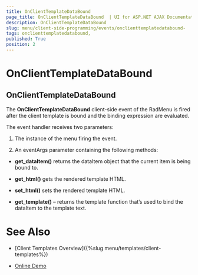 ```yaml
---
title: OnClientTemplateDataBound 
page_title: OnClientTemplateDataBound  | UI for ASP.NET AJAX Documentation
description: OnClientTemplateDataBound 
slug: menu/client-side-programming/events/onclienttemplatedatabound-
tags: onclienttemplatedatabound,
published: True
position: 2
---
```


# OnClientTemplateDataBound 



## OnClientTemplateDataBound

The __OnClientTemplateDataBound__ client-side event of the RadMenu is fired after the client template is bound and the binding expression are evaluated.

The event handler receives two parameters:

1. The instance of the menu firing the event.

1. An eventArgs parameter containing the following methods:

* __get_dataItem()__ returns the dataItem object that the current item is being bound to.

* __get_html()__ gets the rendered template HTML.

* __set_html()__ sets the rendered template HTML.

* __get_template()__ – returns the template function that’s used to bind the dataItem to the template text.

# See Also

 * [Client Templates Overview]({%slug menu/templates/client-templates%})

 * [Online Demo](http://demos.telerik.com/aspnet-ajax-beta/menu/examples/functionality/clienttemplates/defaultcs.aspx)
